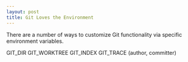 ```yaml
---
layout: post
title: Git Loves the Environment
---
```


There are a number of ways to customize Git functionality via specific 
environment variables.

GIT_DIR
GIT_WORKTREE
GIT_INDEX
GIT_TRACE
(author, committer)
